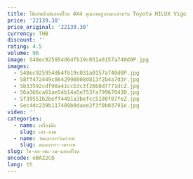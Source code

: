 ```yaml
---
title: โช้คอัพน้ํามันออฟโรด 4X4 คุณภาพสูงเหมาะสําหรับ Toyota HILUX Vigo
price: '22139.30'
price_original: '22139.30'
currency: THB
discount: ''
rating: 4.5
volume: 96
image: S48ec925954d64fb19c031a0157a740d0P.jpg
images:
  - S48ec925954d64fb19c031a0157a740d0P.jpg
  - S8ff472449c8642998008d813f2b4a7d3r.jpg
  - Sb33592cdf90a41ccb3c3f26b8d7771dcZ.jpg
  - S6a366ca61ae54b14a5e753fa799670430.jpg
  - Sf39551b2beff4491a3befcc5198f07feZ.jpg
  - Sec4dc239b117489b9daee2f3f0b03791e.jpg
video: ''
categories:
  - name: เครื่องมือ
    slug: เคร-องม
  - name: วัดและการวิเคราะห์
    slug: ดและการว-เคราะห
slug: โช-คอ-พน-าม-นออฟโรด
encode: oBAZ2CQ
lang: th
---
```

  